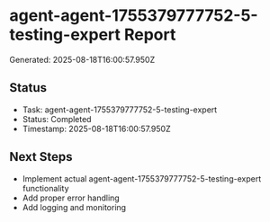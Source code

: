 # agent-agent-1755379777752-5-testing-expert Report

Generated: 2025-08-18T16:00:57.950Z

## Status
- Task: agent-agent-1755379777752-5-testing-expert
- Status: Completed
- Timestamp: 2025-08-18T16:00:57.950Z

## Next Steps
- Implement actual agent-agent-1755379777752-5-testing-expert functionality
- Add proper error handling
- Add logging and monitoring
